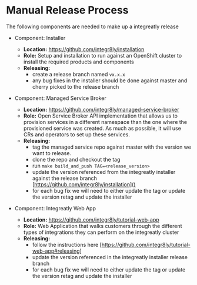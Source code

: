 # Manual Release Process


The following components are needed to make up a integreatly release

- Component: Installer
    - **Location:** https://github.com/integr8ly/installation
    - **Role:** Setup and installation to run against an OpenShift cluster to install the required products and components
    - **Releasing:** 
        - create a release branch named `vx.x.x`
        - any bug fixes in the installer should be done against master and cherry picked to the release branch


- Component: Managed Service Broker
    - **Location:** https://github.com/integr8ly/managed-service-broker
    - **Role:** Open Service Broker API implementation that allows us to provision services in a different namespace than the one where the provisioned service
    was created. As much as possible, it will use CRs and operators to set up these services.
    - **Releasing:** 
        - tag the managed service repo against master with the version we want to release.
        - clone the repo and checkout the tag
        - run ```make build_and_push TAG=<release_version>```
        - update the version referenced from the integreatly installer against the release branch [https://github.com/integr8ly/installation]()
        - for each bug fix we will need to either update the tag or update the version retag and update the installer
        
        
- Component: Integreatly Web App
    - **Location:** https://github.com/integr8ly/tutorial-web-app
    - **Role:** Web Application that walks customers through the different types of integrations they can perform on the integreatly cluster
    - **Releasing:** 
        - follow the instructions here [https://github.com/integr8ly/tutorial-web-app#releasing]
        - update the version referenced in the integreatly installer release branch
        - for each bug fix we will need to either update the tag or update the version retag and update the installer      